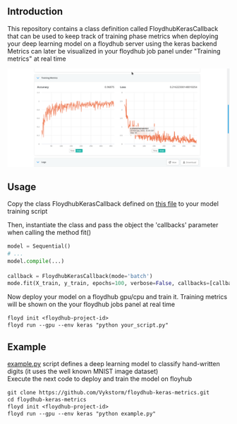 ## Introduction
This repository contains a class definition called FloydhubKerasCallback that can be used to keep track of training phase metrics when deploying your deep learning model on a floydhub server using the keras backend  <br/>
Metrics can later be visualized in your floydhub job panel under "Training metrics" at real time <br/>


![screenshot](images/screenshot1.png)

## Usage

Copy the class FloydhubKerasCallback defined on [this file](train_metrics.py) to your model training script <br/>


Then, instantiate the class and pass the object the 'callbacks' parameter when calling the method fit()

```python
model = Sequential()
# ...
model.compile(...)

callback = FloydhubKerasCallback(mode='batch')
mode.fit(X_train, y_train, epochs=100, verbose=False, callbacks=[callback])

```

Now deploy your model on a floydhub gpu/cpu and train it. Training metrics will be shown on the your floydhub jobs panel at real time
```
floyd init <floydhub-project-id>
floyd run --gpu --env keras "python your_script.py"
```



## Example

[example.py](example.py) script defines a deep learning model to classify hand-written digits (it uses the well known MNIST image dataset) <br/>
Execute the next code to deploy and train the model on floyhub

```
git clone https://github.com/Vykstorm/floydhub-keras-metrics.git
cd floydhub-keras-metrics
floyd init <floydhub-project-id>
floyd run --gpu --env keras "python example.py"
```
